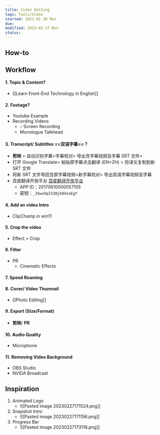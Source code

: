 ```yaml
---
title: Video Editing
tags: Tools/Video 
started: 2023-01-30 Mon
due: 
modified: 2023-02-27 Mon
status: 
---
```

## How-to
## Workflow
#### 1. Topic & Content?
- [[Learn Front-End Technology in English]]
#### 2. Footage?
- Youtube Example
- Recording Videos
	- ✅Screen Recording 
	- Monologue Talkhead
#### 3. Transcript/ Subtitles ==双语字幕==？
- **剪映** > 自动识别字幕>字幕校对> 导出含字幕视频及字幕 SRT 文件> 
- 打开 Google Translate> 粘贴原字幕点击翻译 (EN>ZH) > 将译文复制到新 SRT 文件
- 将新 SRT 文件导回含原字幕视频>新字幕校对> 导出双语字幕视频及字幕 
- 百度翻译开放平台 [百度翻译开放平台](http://api.fanyi.baidu.com/)
	- APP ID：20170610000057105
	- 密钥：`_3SwvOql530jk0VesEgY`
#### 4. Add an video Intro
- ClipChamp in win11
#### 5. Crop the video 
- Effect > Crop
#### 6. Filter 
- PR
	- Cinematic Effects
#### 7. Speed Roaming
#### 8. Cover/ Video Thumnail
- [[Photo Editing]]
#### 9. Export (Size/Format)
- **剪映**/ **PR**
#### 10. Audio Quality
- Microphone
#### 11. Removing Video Background
- OBS Studio  
- NVIDA Broadcast
## Inspiration
1. Animated Logo
	- ![[Pasted image 20230227171524.png]]
2. Snapshot Intro
	- ![[Pasted image 20230227171156.png]]
3. Progress Bar
	- ![[Pasted image 20230227173118.png]]